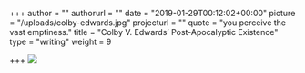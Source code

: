 +++
author = ""
authorurl = ""
date = "2019-01-29T00:12:02+00:00"
picture = "/uploads/colby-edwards.jpg"
projecturl = ""
quote = "you perceive the vast emptiness."
title = "Colby V. Edwards’ Post-Apocalyptic Existence"
type = "writing"
weight = 9

+++
![](/uploads/screencapture-web-archive-org-web-20170518131303-http-www-beautifuldecay-com-2014-12-25-colby-vincent-edwards-post-apocalyptic-existence-2019-06-16-20_12_15.png)